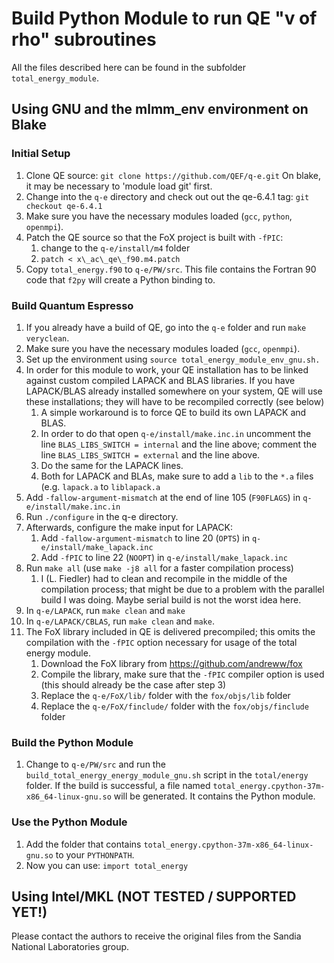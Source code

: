 # Build Python Module to run QE "v of rho" subroutines

All the files described here can be found in the subfolder `total_energy_module`.

## Using GNU and the mlmm_env environment on Blake

### Initial Setup

1. Clone QE source: `git clone https://github.com/QEF/q-e.git`
   On blake, it may be necessary to 'module load git' first.
2. Change into the `q-e` directory and check out out the qe-6.4.1 tag:
    `git checkout qe-6.4.1`
3. Make sure you have the necessary modules loaded (`gcc`, `python`, `openmpi`).
4. Patch the QE source so that the FoX project is built with `-fPIC`:
   1. change to the `q-e/install/m4` folder
   2. `patch < x\_ac\_qe\_f90.m4.patch`
5. Copy `total_energy.f90` to `q-e/PW/src`. This file contains the Fortran 90 code
   that `f2py` will create a Python binding to.

### Build Quantum Espresso

1. If you already have a build of QE, go into the `q-e` folder and run `make veryclean`.
2. Make sure you have the necessary modules loaded (`gcc`, `openmpi`).
3. Set up the environment using `source total_energy_module_env_gnu.sh.`
4. In order for this module to work, your QE installation has to be linked against custom compiled LAPACK and BLAS libraries. If you have LAPACK/BLAS already installed somewhere on your system, QE will use these installations; they will have to be recompiled correctly (see below)
   1. A simple workaround is to force QE to build its own LAPACK and BLAS.
   2. In order to do that open `q-e/install/make.inc.in` uncomment the line `BLAS_LIBS_SWITCH = internal` and the line above; comment the line `BLAS_LIBS_SWITCH = external` and the line above.
   3. Do the same for the LAPACK lines.
   4. Both for LAPACK and BLAs, make sure to add a `lib` to the `*.a` files (e.g. `lapack.a` to `liblapack.a`
5. Add `-fallow-argument-mismatch` at the end of line 105 (`F90FLAGS`) in `q-e/install/make.inc.in`
6. Run `./configure` in the q-e directory.
7. Afterwards, configure the make input for LAPACK:
   1. Add `-fallow-argument-mismatch` to line 20 (`OPTS`) in `q-e/install/make_lapack.inc`
   2. Add `-fPIC` to line 22 (`NOOPT`) in `q-e/install/make_lapack.inc`
8. Run  `make all` (use `make -j8 all` for a faster compilation process)
   1. I (L. Fiedler) had to clean and recompile in the middle of the compilation process; that might be due to a problem with the parallel build I was doing. Maybe serial build is not the worst idea here.
9. In `q-e/LAPACK`, run `make clean` and `make`
10. In `q-e/LAPACK/CBLAS`, run `make clean` and `make`.
11. The FoX library included in QE is delivered precompiled; this omits the compilation with the `-fPIC` option necessary for usage of the total energy module.
    1. Download the FoX library from <https://github.com/andreww/fox>
    2. Compile the library, make sure that the `-fPIC` compiler option is used (this should already be the case after step 3)
    3. Replace the `q-e/FoX/lib/` folder with the `fox/objs/lib` folder
    4. Replace the `q-e/FoX/finclude/` folder with the `fox/objs/finclude` folder


### Build the Python Module
1. Change to `q-e/PW/src` and run the `build_total_energy_energy_module_gnu.sh`
   script in the `total/energy` folder. If the build is successful, a file named
   `total_energy.cpython-37m-x86_64-linux-gnu.so` will be generated. It contains
   the Python module.

### Use the Python Module
1. Add the folder that contains `total_energy.cpython-37m-x86_64-linux-gnu.so` to
   your `PYTHONPATH`.
2. Now you can use: `import total_energy`

## Using Intel/MKL (NOT TESTED / SUPPORTED YET!)

Please contact the authors to receive the original files from the Sandia National Laboratories group.
